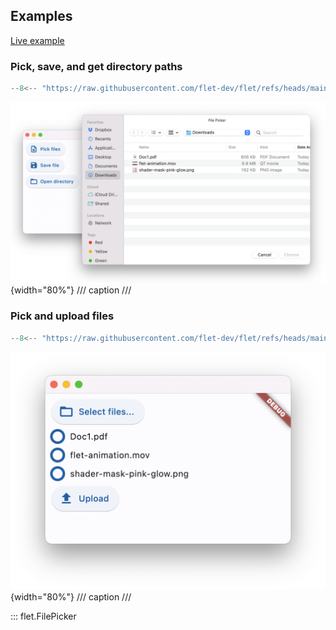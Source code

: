 ## Examples

[Live example](https://flet-controls-gallery.fly.dev/utility/filepicker)

### Pick, save, and get directory paths

```python
--8<-- "https://raw.githubusercontent.com/flet-dev/flet/refs/heads/main/sdk/python/examples/controls/file-picker/pick-save-and-get-directory-path.py"
```

![pick-save-and-get-directory-path](https://raw.githubusercontent.com/flet-dev/flet/main/sdk/python/examples/controls/file-picker/media/pick-save-and-get-directory-path.png){width="80%"}
/// caption
///


### Pick and upload files

```python
--8<-- "https://raw.githubusercontent.com/flet-dev/flet/refs/heads/main/sdk/python/examples/controls/file-picker/pick-and-upload.py"
```

![pick-and-upload](https://raw.githubusercontent.com/flet-dev/flet/main/sdk/python/examples/controls/file-picker/media/pick-and-upload.png){width="80%"}
/// caption
///

::: flet.FilePicker
